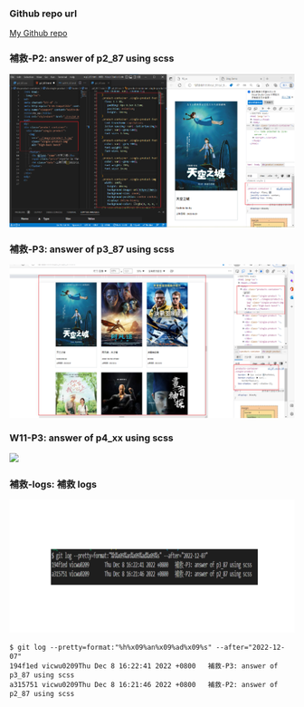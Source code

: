 ### Github repo url

[My Github repo](https://github.com/vicwu0209/1111.sweb.1N-demo.87-.git)

### 補救-P2: answer of p2_87 using scss

![](p2.87.png)

### 補救-P3: answer of p3_87 using scss

![](p3.87.png)

### W11-P3: answer of p4_xx using scss

![](w11-p4.png)

### 補救-logs: 補救 logs

![](補救-logs.png)

```
$ git log --pretty=format:"%h%x09%an%x09%ad%x09%s" --after="2022-12-07"
194f1ed vicwu0209Thu Dec 8 16:22:41 2022 +0800   補救-P3: answer of p3_87 using scss
a315751 vicwu0209Thu Dec 8 16:21:46 2022 +0800   補救-P2: answer of p2_87 using scss
```
